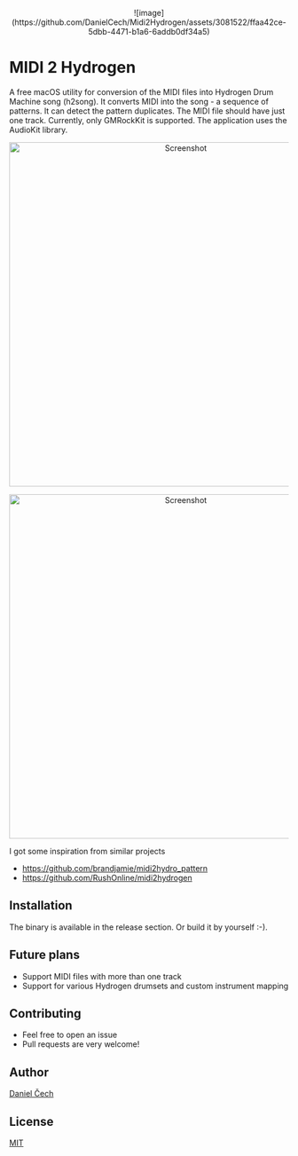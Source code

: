 <p align="center">
![image](https://github.com/DanielCech/Midi2Hydrogen/assets/3081522/ffaa42ce-5dbb-4471-b1a6-6addb0df34a5)
</p>

# MIDI 2 Hydrogen

A free macOS utility for conversion of the MIDI files into Hydrogen Drum Machine song (h2song). It converts MIDI into the song - a sequence of patterns. It can detect the pattern duplicates. The MIDI file should have just one track. Currently, only GMRockKit is supported. The application uses the AudioKit library.

<p align="center">
    <img src="https://i.ibb.co/WWdH2TT/Screenshot.png" width="621" max-width="621" alt="Screenshot" />
</p>

<p align="center">
    <img src="https://i.ibb.co/16LgfVP/Hydrogen.png" width="621" max-width="621" alt="Screenshot" />
</p>

I got some inspiration from similar projects
* https://github.com/brandjamie/midi2hydro_pattern
* https://github.com/RushOnline/midi2hydrogen

## Installation

The binary is available in the release section. Or build it by yourself :-).

## Future plans

* Support MIDI files with more than one track
* Support for various Hydrogen drumsets and custom instrument mapping

## Contributing

- Feel free to open an issue
- Pull requests are very welcome!

## Author

[Daniel Čech](https://github.com/DanielCech)

## License

[MIT](https://github.com/DanielCech/Midi2Hydrogen/blob/master/LICENSE)
